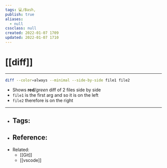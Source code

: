 ```yaml
---
tags: 💻️/Bash,
publish: true
aliases:
  - null
cssclass: null
created: 2022-01-07 1709
updated: 2022-01-07 1710
---
```


# [[diff]]

---

```bash
diff --color=always --minimal --side-by-side file1 file2
```
  
- Shows **red**/_green_ diff of 2 files side by side
- `file1` is the first arg and so it is on the left
- `file2` therefore is on the right

---

- Tags: 
	- 
- Reference:
	- 
- Related:
	- [[Git]]
	- [[vscode]]
